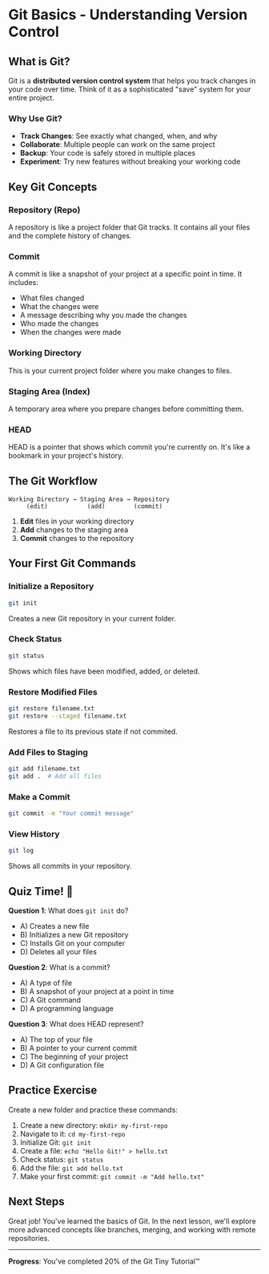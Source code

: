 # Git Basics - Understanding Version Control

## What is Git?

Git is a **distributed version control system** that helps you track changes in your code over time. Think of it as a sophisticated "save" system for your entire project.

### Why Use Git?

- **Track Changes**: See exactly what changed, when, and why
- **Collaborate**: Multiple people can work on the same project
- **Backup**: Your code is safely stored in multiple places
- **Experiment**: Try new features without breaking your working code

## Key Git Concepts

### Repository (Repo)

A repository is like a project folder that Git tracks. It contains all your files and the complete history of changes.

### Commit

A commit is like a snapshot of your project at a specific point in time. It includes:

- What files changed
- What the changes were
- A message describing why you made the changes
- Who made the changes
- When the changes were made

### Working Directory

This is your current project folder where you make changes to files.

### Staging Area (Index)

A temporary area where you prepare changes before committing them.

### HEAD

HEAD is a pointer that shows which commit you're currently on. It's like a bookmark in your project's history.

## The Git Workflow

```plaintext
Working Directory → Staging Area → Repository
     (edit)           (add)        (commit)
```

1. **Edit** files in your working directory
2. **Add** changes to the staging area
3. **Commit** changes to the repository

## Your First Git Commands

### Initialize a Repository

```bash
git init
```

Creates a new Git repository in your current folder.

### Check Status

```bash
git status
```

Shows which files have been modified, added, or deleted.


### Restore Modified Files

```bash
git restore filename.txt
git restore --staged filename.txt
```

Restores a file to its previous state if not commited.

### Add Files to Staging

```bash
git add filename.txt
git add .  # Add all files
```

### Make a Commit

```bash
git commit -m "Your commit message"
```

### View History

```bash
git log
```

Shows all commits in your repository.

## Quiz Time! 🎯

**Question 1**: What does `git init` do?

- A) Creates a new file
- B) Initializes a new Git repository
- C) Installs Git on your computer
- D) Deletes all your files

**Question 2**: What is a commit?

- A) A type of file
- B) A snapshot of your project at a point in time
- C) A Git command
- D) A programming language

**Question 3**: What does HEAD represent?

- A) The top of your file
- B) A pointer to your current commit
- C) The beginning of your project
- D) A Git configuration file

## Practice Exercise

Create a new folder and practice these commands:

1. Create a new directory: `mkdir my-first-repo`
2. Navigate to it: `cd my-first-repo`
3. Initialize Git: `git init`
4. Create a file: `echo "Hello Git!" > hello.txt`
5. Check status: `git status`
6. Add the file: `git add hello.txt`
7. Make your first commit: `git commit -m "Add hello.txt"`

## Next Steps

Great job! You've learned the basics of Git. In the next lesson, we'll explore more advanced concepts like branches, merging, and working with remote repositories.

---

**Progress**: You've completed 20% of the Git Tiny Tutorial™
